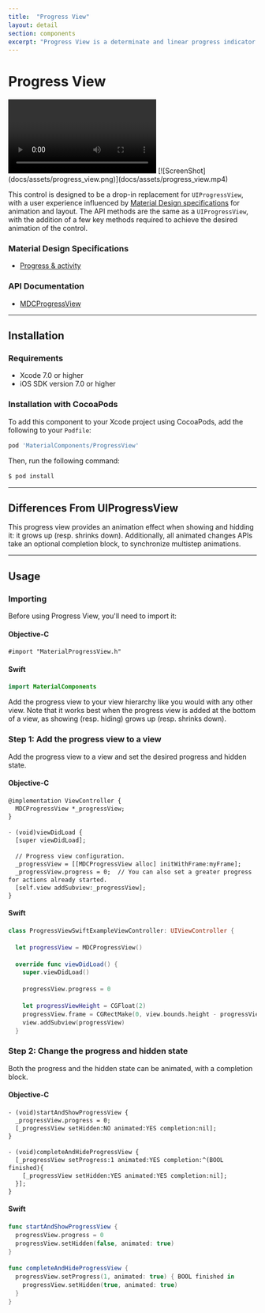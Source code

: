 ```yaml
---
title:  "Progress View"
layout: detail
section: components
excerpt: "Progress View is a determinate and linear progress indicator that implements Material Design animation and layout."
---
```

# Progress View

<div class="ios-animation right" markdown="1">
  <video src="docs/assets/progress_view.mp4" autoplay loop></video>
  [![ScreenShot](docs/assets/progress_view.png)](docs/assets/progress_view.mp4)
</div>

This control is designed to be a drop-in replacement for `UIProgressView`, with a user experience
influenced by [Material Design specifications](https://material.google.com/components/progress-activity.html#)
for animation and layout. The API methods are the same as a `UIProgressView`, with the addition of a
few key methods required to achieve the desired animation of the control.
<!--{: .intro }-->

### Material Design Specifications

<ul class="icon-list">
  <li class="icon-link"><a href="https://material.google.com/components/progress-activity.html">Progress & activity</a></li>
</ul>

### API Documentation

<ul class="icon-list">
  <li class="icon-link"><a href="/components/ProgressView/apidocs/Classes/MDCProgressView.html">MDCProgressView</a></li>
</ul>

- - -

## Installation

### Requirements

- Xcode 7.0 or higher
- iOS SDK version 7.0 or higher

### Installation with CocoaPods

To add this component to your Xcode project using CocoaPods, add the following to your `Podfile`:

~~~ bash
pod 'MaterialComponents/ProgressView'
~~~

Then, run the following command:

~~~ bash
$ pod install
~~~

- - -

## Differences From UIProgressView

This progress view provides an animation effect when showing and hidding it: it grows up (resp.
shrinks down). Additionally, all animated changes APIs take an optional completion block, to
synchronize multistep animations.

- - -

## Usage

### Importing

Before using Progress View, you'll need to import it:

<!--<div class="material-code-render" markdown="1">-->
#### Objective-C

~~~ objc
#import "MaterialProgressView.h"
~~~

#### Swift
~~~ swift
import MaterialComponents
~~~
<!--</div>-->

Add the progress view to your view hierarchy like you would with any other view. Note that it works
best when the progress view is added at the bottom of a view, as showing (resp. hiding) grows up
(resp. shrinks down).

### Step 1: Add the progress view to a view

Add the progress view to a view and set the desired progress and hidden state.

<!--<div class="material-code-render" markdown="1">-->
#### Objective-C

~~~ objc
@implementation ViewController {
  MDCProgressView *_progressView;
}

- (void)viewDidLoad {
  [super viewDidLoad];

  // Progress view configuration.
  _progressView = [[MDCProgressView alloc] initWithFrame:myFrame];
  _progressView.progress = 0;  // You can also set a greater progress for actions already started.
  [self.view addSubview:_progressView];
}

~~~

#### Swift

~~~ swift
class ProgressViewSwiftExampleViewController: UIViewController {

  let progressView = MDCProgressView()

  override func viewDidLoad() {
    super.viewDidLoad()

    progressView.progress = 0

    let progressViewHeight = CGFloat(2)
    progressView.frame = CGRectMake(0, view.bounds.height - progressViewHeight, view.bounds.width, progressViewHeight);
    view.addSubview(progressView)
  }

~~~
<!--</div>-->

### Step 2: Change the progress and hidden state

Both the progress and the hidden state can be animated, with a completion block.

<!--<div class="material-code-render" markdown="1">-->
#### Objective-C

~~~ objc
- (void)startAndShowProgressView {
  _progressView.progress = 0;
  [_progressView setHidden:NO animated:YES completion:nil];
}

- (void)completeAndHideProgressView {
  [_progressView setProgress:1 animated:YES completion:^(BOOL finished){
    [_progressView setHidden:YES animated:YES completion:nil];
  }];
}
~~~

#### Swift

~~~ swift
func startAndShowProgressView {
  progressView.progress = 0
  progressView.setHidden(false, animated: true)
}

func completeAndHideProgressView {
  progressView.setProgress(1, animated: true) { BOOL finished in
    progressView.setHidden(true, animated: true)
  }
}
~~~

<!--</div>-->
